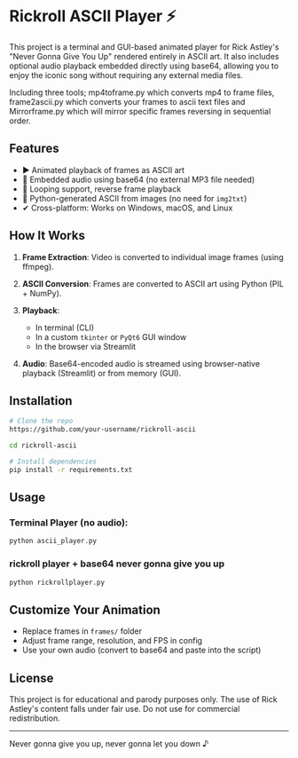 # Rickroll ASCII Player ⚡

This project is a terminal and GUI-based animated player for Rick Astley's "Never Gonna Give You Up" rendered entirely in ASCII art. It also includes optional audio playback embedded directly using base64, allowing you to enjoy the iconic song without requiring any external media files.

Including three tools; mp4toframe.py which converts mp4 to frame files, frame2ascii.py which converts your frames to ascii text files and Mirrorframe.py which will mirror specific frames reversing in sequential order.

## Features

* ▶ Animated playback of frames as ASCII art
* 🎵 Embedded audio using base64 (no external MP3 file needed)
* 🔀 Looping support, reverse frame playback
* 🎨 Python-generated ASCII from images (no need for `img2txt`)
* ✔ Cross-platform: Works on Windows, macOS, and Linux

## How It Works

1. **Frame Extraction**: Video is converted to individual image frames (using ffmpeg).
2. **ASCII Conversion**: Frames are converted to ASCII art using Python (PIL + NumPy).
3. **Playback**:

   * In terminal (CLI)
   * In a custom `tkinter` or `PyQt6` GUI window
   * In the browser via Streamlit
4. **Audio**: Base64-encoded audio is streamed using browser-native playback (Streamlit) or from memory (GUI).

## Installation

```bash
# Clone the repo
https://github.com/your-username/rickroll-ascii

cd rickroll-ascii

# Install dependencies
pip install -r requirements.txt
```

## Usage

### Terminal Player (no audio):

```bash
python ascii_player.py
```

### rickroll player + base64 never gonna give you up

```bash
python rickrollplayer.py
```

## Customize Your Animation

* Replace frames in `frames/` folder
* Adjust frame range, resolution, and FPS in config
* Use your own audio (convert to base64 and paste into the script)

## License

This project is for educational and parody purposes only. The use of Rick Astley's content falls under fair use. Do not use for commercial redistribution.

---

Never gonna give you up, never gonna let you down ♪
